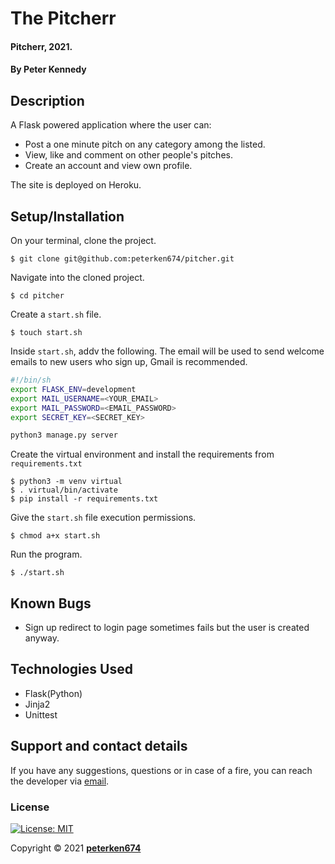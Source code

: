 # The Pitcherr
#### Pitcherr, 2021.
#### By **Peter Kennedy**
## Description
A Flask powered application where the user can:
- Post a one minute pitch on any category among the listed.
- View, like and comment on other people's pitches.
- Create an account and view own profile.

The site is deployed on Heroku.

## Setup/Installation
On your terminal, clone the project.
    
    $ git clone git@github.com:peterken674/pitcher.git

Navigate into the cloned project.

    $ cd pitcher

Create a `start.sh` file.

    $ touch start.sh

Inside `start.sh`, addv the following. The email will be used to send welcome emails to new users who sign up, Gmail is recommended.

```bash
#!/bin/sh
export FLASK_ENV=development
export MAIL_USERNAME=<YOUR_EMAIL>
export MAIL_PASSWORD=<EMAIL_PASSWORD>
export SECRET_KEY=<SECRET_KEY>

python3 manage.py server
```

Create the virtual environment and install the requirements from `requirements.txt`

    $ python3 -m venv virtual
    $ . virtual/bin/activate
    $ pip install -r requirements.txt

Give the `start.sh` file execution permissions.

    $ chmod a+x start.sh

Run the program.

    $ ./start.sh
## Known Bugs
- Sign up redirect to login page sometimes fails but the user is created anyway.
## Technologies Used
- Flask(Python)
- Jinja2
- Unittest
## Support and contact details
If you have any suggestions, questions or in case of a fire, you can reach the developer via [email](mailto:peterken.ngugi@gmail.com).
### License
 [![License: MIT](https://img.shields.io/badge/License-MIT-yellow.svg)](LICENSE)

Copyright &copy; 2021 **[peterken674](www.github.com/peterken674)**